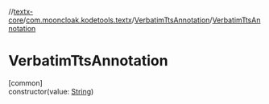 //[textx-core](../../../index.md)/[com.mooncloak.kodetools.textx](../index.md)/[VerbatimTtsAnnotation](index.md)/[VerbatimTtsAnnotation](-verbatim-tts-annotation.md)

# VerbatimTtsAnnotation

[common]\
constructor(value: [String](https://kotlinlang.org/api/latest/jvm/stdlib/kotlin/-string/index.html))
